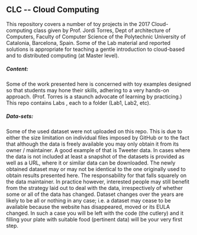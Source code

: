 ﻿## CLC -- Cloud Computing

This repository covers a number of toy projects in the 2017 Cloud-computing class 
given by Prof. Jordi Torres, Dept of architecture of Computers, Faculty of 
Computer Science of the Polytechnic University of Catalonia, Barcelona, Spain. 
Some of the Lab material and reported solutions is appropriate for teaching a 
gentle introduction to cloud-based and to distributed computing (at Master level).

##### Content:
Some of the work presented here is concerned with toy examples designed so that 
students may hone their skills, adhering to a very hands-on approach. (Prof. 
Torres is a staunch advocate of learning by practicing.)
This repo contains Labs , each to a folder (Lab1, Lab2, etc). 

##### Data-sets:
Some of the used dataset were not uploaded on this repo. This is due to either 
the size limitation on individual files imposed by GitHub or to the fact that 
although the data is freely available you may only obtain it from its owner / 
maintainer. A good example of that is Tweeter data.  In cases where the data is 
not included at least a snapshot of the datasets is provided as well as a URL, 
where it or similar data can be downloaded.  The newly obtained dataset may or 
may not be identical to the one originally used to obtain results presented here. 
The responsability for that falls squarely on the data maintainer. In practice 
however, interested people may still benefit from the strategy laid out to deal 
with the data, irrespectively of whether some  or all of the data has changed. 
Dataset changes over the years are likely to be all or nothing in any case; i.e. 
a dataset may cease to be available because the website has disappeared, moved 
or its EULA changed. In such a case you will be left with the code (the cutlery)
and it filling your plate with suitable food (pertinent data) will be your very first step.
